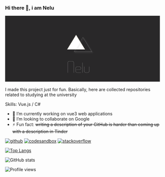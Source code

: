 ### Hi there 👋, i am Nelu
![](baner.png)

I made this project just for fun. Basically, here are collected repositories related to studying at the university

Skills: Vue.js / C#

- 🔭 I’m currently working on vue3 web applications 
- 👯 I’m looking to collaborate on Google 
- ⚡ Fun fact: ~~writing a description of your GitHub is harder than coming up with a description in Tinder~~ 


[<img src='https://cdn.jsdelivr.net/npm/simple-icons@3.0.1/icons/github.svg' alt='github' height='40'>](https://github.com/NeluQi)  [<img src='https://cdn.jsdelivr.net/npm/simple-icons@3.0.1/icons/codesandbox.svg' alt='codesandbox' height='40'>](https://codesandbox.io/u/NeluQi)  [<img src='https://cdn.jsdelivr.net/npm/simple-icons@3.0.1/icons/stackoverflow.svg' alt='stackoverflow' height='40'>](https://stackoverflow.com/users/10123356/nelu)  

[![Top Langs](https://github-readme-stats.vercel.app/api/top-langs/?username=NeluQi)](https://github.com/anuraghazra/github-readme-stats)

![GitHub stats](https://github-readme-stats.vercel.app/api?username=NeluQi&show_icons=true)  

![Profile views](https://gpvc.arturio.dev/NeluQi)  
